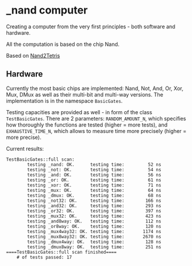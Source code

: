 # _nand computer
Creating a computer from the very first principles - both software and hardware. <p>
All the computation is based on the chip Nand. <p>
Based on [Nand2Tetris](https://www.nand2tetris.org/) <p>

## Hardware
Currently the most basic chips are implemented: Nand, Not, And, Or, Xor, Mux, DMux as well as their multi-bit and multi-way versions.
The implementation is in the namespace `BasicGates`. <p>
Testing capacities are provided as well - in form of the class `TestBasicGates`.
There are 2 parameters: `RANDOM_AMOUNT_N`, which specifies how thoroughly the functions are tested (higher = more tests),
and `EXHAUSTIVE_TIME_N`, which allows to measure time more precisely (higher = more precise).<p>
Current results: <p>
```
TestBasicGates::full scan:
        testing _nand: OK.      testing time:         52 ns
        testing _not: OK.       testing time:         54 ns
        testing _and: OK.       testing time:         56 ns
        testing _or: OK.        testing time:         61 ns
        testing _xor: OK.       testing time:         71 ns
        testing _mux: OK.       testing time:         64 ns
        testing _dmux: OK.      testing time:         68 ns
        testing _not32: OK.     testing time:        166 ns
        testing _and32: OK.     testing time:        293 ns
        testing _or32: OK.      testing time:        397 ns
        testing _mux32: OK.     testing time:        423 ns
        testing _and8way: OK.   testing time:        112 ns
        testing _or8way: OK.    testing time:        120 ns
        testing _mux4way32: OK. testing time:       1174 ns
        testing _mux8way32: OK. testing time:       2670 ns
        testing _dmux4way: OK.  testing time:        128 ns
        testing _dmux8way: OK.  testing time:        251 ns
====TestBasicGates::full scan finished====
    # of tests passed: 17
```
